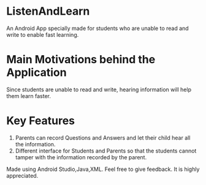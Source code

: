 # ListenAndLearn
An Android App specially made for students who are unable to read and write to enable fast learning.

# Main Motivations behind the Application
Since students are unable to read and write, hearing information will help them learn faster.

# Key Features
1. Parents can record Questions and Answers and let their child hear all the information.
2. Different interface for Students and Parents so that the students cannot tamper with the information recorded by the parent.

Made using Android Studio,Java,XML.
Feel free to give feedback. It is highly appreciated.
